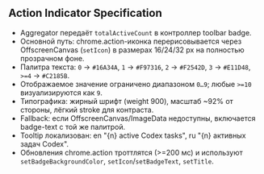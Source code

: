 ﻿## Action Indicator Specification

- Aggregator передаёт `totalActiveCount` в контроллер toolbar badge.
- Основной путь: chrome.action-иконка перерисовывается через OffscreenCanvas (`setIcon`) в размерах 16/24/32 px на полностью прозрачном фоне.
- Палитра текста: `0` → `#16A34A`, `1` → `#F97316`, `2` → `#F2542D`, `3` → `#E11D48`, `>=4` → `#C2185B`.
- Отображаемое значение ограничено диапазоном `0…9`; любые `>=10` визуализируются как `9`.
- Типографика: жирный шрифт (weight 900), масштаб ~92% от стороны, лёгкий stroke для контраста.
- Fallback: если OffscreenCanvas/ImageData недоступны, включается badge-text с той же палитрой.
- Tooltip локализован: en "{n} active Codex tasks", ru "{n} активных задач Codex".
- Обновления chrome.action троттлятся (>=200 мс) и используют `setBadgeBackgroundColor`, `setIcon`/`setBadgeText`, `setTitle`.